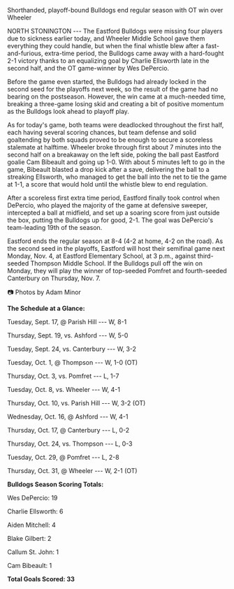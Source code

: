 Shorthanded, playoff-bound Bulldogs end regular season with OT win over
Wheeler

NORTH STONINGTON --- The Eastford Bulldogs were missing four players due
to sickness earlier today, and Wheeler Middle School gave them
everything they could handle, but when the final whistle blew after a
fast-and-furious, extra-time period, the Bulldogs came away with a
hard-fought 2-1 victory thanks to an equalizing goal by Charlie
Ellsworth late in the second half, and the OT game-winner by Wes
DePercio.

Before the game even started, the Bulldogs had already locked in the
second seed for the playoffs next week, so the result of the game had no
bearing on the postseason. However, the win came at a much-needed time,
breaking a three-game losing skid and creating a bit of positive
momentum as the Bulldogs look ahead to playoff play.

As for today's game, both teams were deadlocked throughout the first
half, each having several scoring chances, but team defense and solid
goaltending by both squads proved to be enough to secure a scoreless
stalemate at halftime. Wheeler broke through first about 7 minutes into
the second half on a breakaway on the left side, poking the ball past
Eastford goalie Cam Bibeault and going up 1-0. With about 5 minutes left
to go in the game, Bibeault blasted a drop kick after a save, delivering
the ball to a streaking Ellsworth, who managed to get the ball into the
net to tie the game at 1-1, a score that would hold until the whistle
blew to end regulation.

After a scoreless first extra time period, Eastford finally took control
when DePercio, who played the majority of the game at defensive sweeper,
intercepted a ball at midfield, and set up a soaring score from just
outside the box, putting the Bulldogs up for good, 2-1. The goal was
DePercio's team-leading 19th of the season.

Eastford ends the regular season at 8-4 (4-2 at home, 4-2 on the road).
As the second seed in the playoffs, Eastford will host their semifinal
game next Monday, Nov. 4, at Eastford Elementary School, at 3 p.m.,
against third-seeded Thompson Middle School. If the Bulldogs pull off
the win on Monday, they will play the winner of top-seeded Pomfret and
fourth-seeded Canterbury on Thursday, Nov. 7.

📷 Photos by Adam Minor

**The Schedule at a Glance:**

Tuesday, Sept. 17, @ Parish Hill --- W, 8-1

Thursday, Sept. 19, vs. Ashford --- W, 5-0

Tuesday, Sept. 24, vs. Canterbury --- W, 3-2

Tuesday, Oct. 1, @ Thompson --- W, 1-0 (OT)

Thursday, Oct. 3, vs. Pomfret --- L, 1-7

Tuesday, Oct. 8, vs. Wheeler --- W, 4-1

Thursday, Oct. 10, vs. Parish Hill --- W, 3-2 (OT)

Wednesday, Oct. 16, @ Ashford --- W, 4-1

Thursday, Oct. 17, @ Canterbury --- L, 0-2

Thursday, Oct. 24, vs. Thompson --- L, 0-3

Tuesday, Oct. 29, @ Pomfret --- L, 2-8

Thursday, Oct. 31, @ Wheeler --- W, 2-1 (OT)

**Bulldogs Season Scoring Totals:**

Wes DePercio: 19

Charlie Ellsworth: 6

Aiden Mitchell: 4

Blake Gilbert: 2

Callum St. John: 1

Cam Bibeault: 1

**Total Goals Scored: 33**
